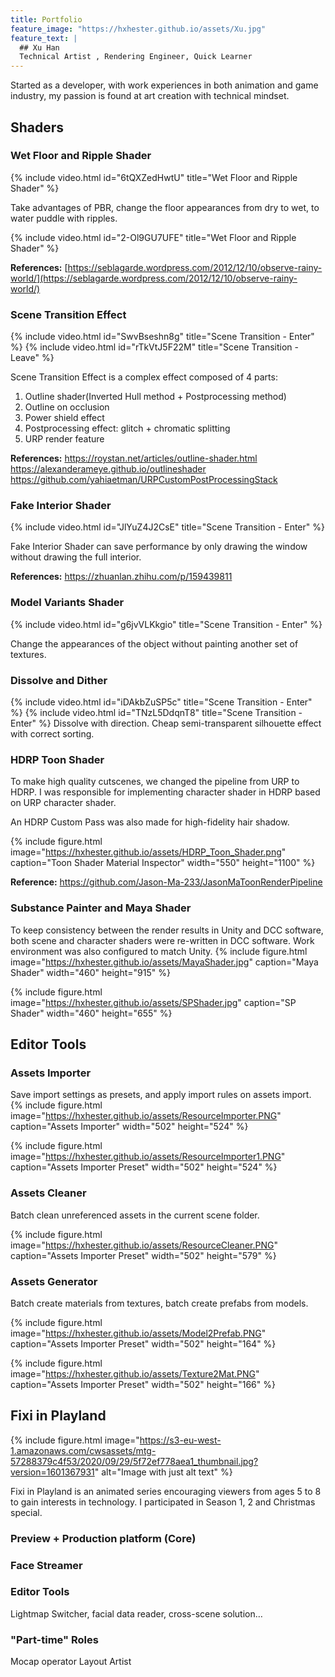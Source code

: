 ```yaml
---
title: Portfolio
feature_image: "https://hxhester.github.io/assets/Xu.jpg"
feature_text: |
  ## Xu Han
  Technical Artist , Rendering Engineer, Quick Learner
---
```

Started as a developer, with work experiences in both animation and game industry, my passion is found at art creation with technical mindset.

## Shaders
### Wet Floor and Ripple Shader
{% include video.html id="6tQXZedHwtU" title="Wet Floor and Ripple Shader" %}

Take advantages of PBR, change the floor appearances from dry to wet, to water puddle with ripples.

{% include video.html id="2-Ol9GU7UFE" title="Wet Floor and Ripple Shader" %}

**References:**
[https://seblagarde.wordpress.com/2012/12/10/observe-rainy-world/](https://seblagarde.wordpress.com/2012/12/10/observe-rainy-world/)
### Scene Transition Effect
{% include video.html id="SwvBseshn8g" title="Scene Transition - Enter" %}
{% include video.html id="rTkVtJ5F22M" title="Scene Transition - Leave" %}

Scene Transition Effect is a complex effect composed of 4 parts:

 1. Outline shader(Inverted Hull method +  Postprocessing method) 
 2. Outline on occlusion
 3. Power shield effect 
 4. Postprocessing effect: glitch + chromatic splitting
 5. URP render feature 

**References:** 
https://roystan.net/articles/outline-shader.html
https://alexanderameye.github.io/outlineshader
https://github.com/yahiaetman/URPCustomPostProcessingStack

### Fake Interior Shader
{% include video.html id="JlYuZ4J2CsE" title="Scene Transition - Enter" %}

Fake Interior Shader can save performance by only drawing the window without drawing the full interior. 

**References:**
https://zhuanlan.zhihu.com/p/159439811

### Model Variants Shader
{% include video.html id="g6jvVLKkgio" title="Scene Transition - Enter" %}

Change the appearances of the object without painting another set of textures.

### Dissolve and Dither
{% include video.html id="iDAkbZuSP5c" title="Scene Transition - Enter" %}
{% include video.html id="TNzL5DdqnT8" title="Scene Transition - Enter" %}
Dissolve with direction.
Cheap semi-transparent silhouette effect with correct sorting.

### HDRP Toon Shader
To make high quality cutscenes, we changed the pipeline from URP to HDRP. I was responsible for implementing character shader in HDRP based on URP character shader.

An HDRP Custom Pass was also made for high-fidelity hair shadow.

{% include figure.html image="https://hxhester.github.io/assets/HDRP_Toon_Shader.png" caption="Toon Shader Material Inspector" width="550" height="1100" %}

**Reference:**
 https://github.com/Jason-Ma-233/JasonMaToonRenderPipeline

### Substance Painter and Maya Shader
To keep consistency between the render results in Unity and DCC software, both scene and character shaders were re-written in DCC software. Work environment was also configured to match Unity.
{% include figure.html image="https://hxhester.github.io/assets/MayaShader.jpg" caption="Maya Shader" width="460" height="915" %}

{% include figure.html image="https://hxhester.github.io/assets/SPShader.jpg" caption="SP Shader" width="460" height="655" %}


## Editor Tools
### Assets Importer
Save import settings as presets, and apply import rules on assets import.
{% include figure.html image="https://hxhester.github.io/assets/ResourceImporter.PNG" caption="Assets Importer" width="502" height="524" %}

{% include figure.html image="https://hxhester.github.io/assets/ResourceImporter1.PNG" caption="Assets Importer Preset" width="502" height="524" %}
### Assets Cleaner
Batch clean unreferenced assets in the current scene folder.

{% include figure.html image="https://hxhester.github.io/assets/ResourceCleaner.PNG" caption="Assets Importer Preset" width="502" height="579" %}

### Assets Generator
Batch create materials from textures, batch create prefabs from models.

{% include figure.html image="https://hxhester.github.io/assets/Model2Prefab.PNG" caption="Assets Importer Preset" width="502" height="164" %}

{% include figure.html image="https://hxhester.github.io/assets/Texture2Mat.PNG" caption="Assets Importer Preset" width="502" height="166" %}

## Fixi in Playland
{% include figure.html image="https://s3-eu-west-1.amazonaws.com/cwsassets/mtg-57288379c4f53/2020/09/29/5f72ef778aea1_thumbnail.jpg?version=1601367931" alt="Image with just alt text" %}

Fixi in Playland is an animated series encouraging viewers from ages 5 to 8 to gain interests in technology. I participated in Season 1, 2 and Christmas special.

### Preview + Production platform (Core)

### Face Streamer
### Editor Tools
Lightmap Switcher, facial data reader, cross-scene solution…
### "Part-time" Roles
Mocap operator
Layout Artist
